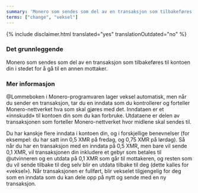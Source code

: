 ```yaml
---
summary: 'Monero som sendes som del av en transaksjon som tilbakeføres til kontoen din i stedet for å gå til en annen mottaker.'
terms: ["change", "veksel"]
---
```


{% include disclaimer.html translated="yes" translationOutdated="no" %}

### Det grunnleggende

Monero som sendes som del av en transaksjon som tilbakeføres til kontoen din
i stedet for å gå til en annen mottaker.

### Mer informasjon

@Lommeboken i Monero-programvaren lager veksel automatisk, men når du sender
en transaksjon, tar du en inndata som du kontrollerer og forteller
Monero-nettverket hva som skal gjøres med det. Inndataen er et «innskudd»
til kontoen din som du kan forbruke. Utdataene er delen av transaksjonen som
forteller Monero-nettverket hvor midlene skal sendes til.

Du har kanskje flere inndata i kontoen din, og i forskjellige benevnelser
(for eksempel: du har satt inn 0,5 XMR på fredag, og 0,75 XMR på lørdag). Så
når du har en transaksjon med en inndata på 0,5 XMR, men bare vil sende 0,1
XMR, vil transaksjonen din inkludere et gebyr som betales til @utvinneren og
en utdata på 0,1 XMR som går til mottakeren, og resten som du vil sende
tilbake til deg selv blir en utdata tilbake til deg (dette kalles for
«veksel»). Når transaksjonen er fullført, blir vekselet tilgjengelig for deg
som en inndata som du kan dele opp på nytt og sende med en ny transaksjon.
